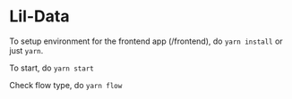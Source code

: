 # Lil-Data

To setup environment for the frontend app (/frontend), do ``yarn install`` or just ``yarn``.

To start, do ``yarn start`` 

Check flow type, do ``yarn flow``